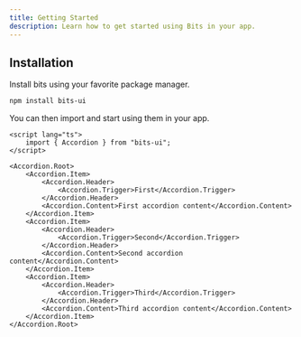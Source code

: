 ```yaml
---
title: Getting Started
description: Learn how to get started using Bits in your app.
---
```


## Installation

Install bits using your favorite package manager.

```bash
npm install bits-ui
```

You can then import and start using them in your app.

```svelte
<script lang="ts">
	import { Accordion } from "bits-ui";
</script>

<Accordion.Root>
	<Accordion.Item>
		<Accordion.Header>
			<Accordion.Trigger>First</Accordion.Trigger>
		</Accordion.Header>
		<Accordion.Content>First accordion content</Accordion.Content>
	</Accordion.Item>
	<Accordion.Item>
		<Accordion.Header>
			<Accordion.Trigger>Second</Accordion.Trigger>
		</Accordion.Header>
		<Accordion.Content>Second accordion content</Accordion.Content>
	</Accordion.Item>
	<Accordion.Item>
		<Accordion.Header>
			<Accordion.Trigger>Third</Accordion.Trigger>
		</Accordion.Header>
		<Accordion.Content>Third accordion content</Accordion.Content>
	</Accordion.Item>
</Accordion.Root>
```
